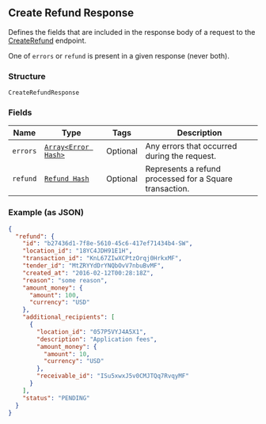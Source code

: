 ## Create Refund Response

Defines the fields that are included in the response body of
a request to the [CreateRefund](#endpoint-createrefund) endpoint.

One of `errors` or `refund` is present in a given response (never both).

### Structure

`CreateRefundResponse`

### Fields

| Name | Type | Tags | Description |
|  --- | --- | --- | --- |
| `errors` | [`Array<Error Hash>`](/doc/models/error.md) | Optional | Any errors that occurred during the request. |
| `refund` | [`Refund Hash`](/doc/models/refund.md) | Optional | Represents a refund processed for a Square transaction. |

### Example (as JSON)

```json
{
  "refund": {
    "id": "b27436d1-7f8e-5610-45c6-417ef71434b4-SW",
    "location_id": "18YC4JDH91E1H",
    "transaction_id": "KnL67ZIwXCPtzOrqj0HrkxMF",
    "tender_id": "MtZRYYdDrYNQbOvV7nbuBvMF",
    "created_at": "2016-02-12T00:28:18Z",
    "reason": "some reason",
    "amount_money": {
      "amount": 100,
      "currency": "USD"
    },
    "additional_recipients": [
      {
        "location_id": "057P5VYJ4A5X1",
        "description": "Application fees",
        "amount_money": {
          "amount": 10,
          "currency": "USD"
        },
        "receivable_id": "ISu5xwxJ5v0CMJTQq7RvqyMF"
      }
    ],
    "status": "PENDING"
  }
}
```

